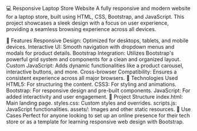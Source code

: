 💻 Responsive Laptop Store Website
A fully responsive and modern website for a laptop store, built using HTML, CSS, Bootstrap, and JavaScript. This project showcases a sleek design with a focus on user experience, providing a seamless browsing experience across all devices.

🌟 Features
Responsive Design: Optimized for desktops, tablets, and mobile devices.
Interactive UI: Smooth navigation with dropdown menus and modals for product details.
Bootstrap Integration: Utilizes Bootstrap's powerful grid system and components for a clean and organized layout.
Custom JavaScript: Adds dynamic functionalities like a product carousel, interactive buttons, and more.
Cross-browser Compatibility: Ensures a consistent experience across all major browsers.
🚀 Technologies Used
HTML5: For structuring the content.
CSS3: For styling and animations.
Bootstrap: For responsive design and pre-built components.
JavaScript: For added interactivity and user engagement.
📂 Project Structure
index.html: Main landing page.
styles.css: Custom styles and overrides.
scripts.js: JavaScript functionalities.
assets/: Images and other static resources.
🎯 Use Cases
Perfect for anyone looking to set up an online presence for their tech store or as a template for learning responsive web design with Bootstrap.
